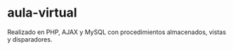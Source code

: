 # aula-virtual
Realizado en PHP, AJAX y MySQL con procedimientos almacenados, vistas y disparadores.
